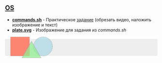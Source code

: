 ## [OS](https://stepik.org/course/419)

* [**commands.sh**](https://github.com/ZhekehZ/Stepik/blob/master/CV/commands.sh) 	-	Практическое [задание](https://stepik.org/lesson/19101/step/13) (обрезать видео, наложить изображение и текст)
* [**plate.svg**](https://github.com/ZhekehZ/Stepik/blob/master/CV/plate.svg) 	-	Изображение для задания из *commands.sh*

![plate.svg](https://raw.githubusercontent.com/ZhekehZ/Stepik/master/CV/plate.svg)
